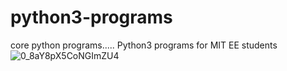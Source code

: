# python3-programs
core python programs.....
Python3 programs for MIT EE students![0_8aY8pX5CoNGImZU4](https://user-images.githubusercontent.com/75970138/190889884-44e69831-8e4c-4d90-9b4a-48ff01006371.png)
